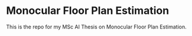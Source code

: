 # Monocular Floor Plan Estimation

This is the repo for my MSc AI Thesis on Monocular Floor Plan Estimation.
